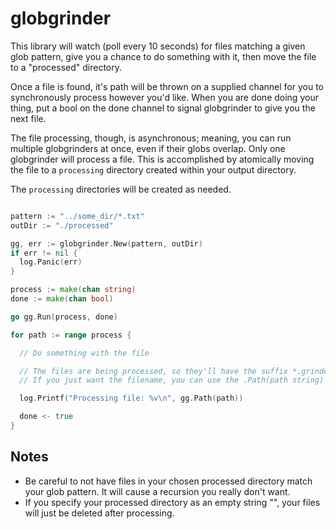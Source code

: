 globgrinder
===========

This library will watch (poll every 10 seconds) for files matching a given glob pattern, give you 
a chance to do something with it, then move the file to a "processed" directory.

Once a file is found, it's path will be thrown on a supplied channel for you to synchronously process however you'd like.
When you are done doing your thing, put a bool on the done channel to signal globgrinder to give you the next file.

The file processing, though, is asynchronous; meaning, you can run multiple globgrinders at once, even if their 
globs overlap. Only one globgrinder will process a file. This is accomplished by atomically moving the file
to a `processing` directory created within your output directory.

The `processing` directories will be created as needed.

```go

pattern := "../some_dir/*.txt"
outDir := "./processed"

gg, err := globgrinder.New(pattern, outDir)
if err != nil {
  log.Panic(err)
}

process := make(chan string)
done := make(chan bool)

go gg.Run(process, done)

for path := range process {

  // Do something with the file

  // The files are being processed, so they'll have the suffix *.grinder
  // If you just want the filename, you can use the .Path(path string) convenience function.

  log.Printf("Processing file: %v\n", gg.Path(path))

  done <- true
}

```

Notes
-----

* Be careful to not have files in your chosen processed directory match your glob pattern. It will cause a recursion you really don't want.
* If you specify your processed directory as an empty string "", your files will just be deleted after processing.


